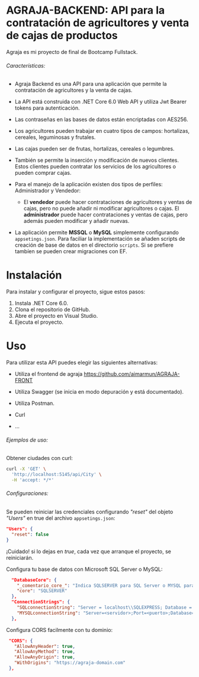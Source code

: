 # AGRAJA-BACKEND: API para la contratación de agricultores y venta de cajas de productos

Agraja es mi proyecto de final de Bootcamp Fullstack.

###### Características:

- Agraja Backend es una API para una aplicación que permite la contratación de agricultores y la venta de cajas. 

- La API está construida con .NET Core 6.0 Web API y utiliza Jwt Bearer tokens para autenticación. 

- Las contraseñas en las bases de datos están encriptadas con AES256. 

- Los agricultores pueden trabajar en cuatro tipos de campos: hortalizas, cereales, leguminosas y frutales. 

- Las cajas pueden ser de frutas, hortalizas, cereales o legumbres. 

- También se permite la inserción y modificación de nuevos clientes. Estos clientes pueden contratar los servicios de los agricultores o pueden comprar cajas. 

- Para el manejo de la aplicación existen dos tipos de perfiles: Administrador y Vendedor:
  
  - El **vendedor** puede hacer contrataciones de agricultores y ventas de cajas, pero no puede añadir ni modificar agricultores o cajas. El **administrador** puede hacer contrataciones y ventas de cajas, pero además pueden modificar y añadir nuevas.

- La aplicación permite **MSSQL** o **MySQL** simplemente configurando `appsetings.json`. Para faciliar la implementación se añaden scripts de creación de base de datos en el directorio `scripts`. Si se prefiere tambíen se pueden crear migraciones con EF.

# Instalación

Para instalar y configurar el proyecto, sigue estos pasos:

1. Instala .NET Core 6.0.
2. Clona el repositorio de GitHub.
3. Abre el proyecto en Visual Studio.
4. Ejecuta el proyecto.

# Uso

Para utilizar esta API puedes elegir las siguientes alternativas:

- Utiliza el frontend de agraja https://github.com/aimarmun/AGRAJA-FRONT

- Utiliza Swagger  (se inicia en modo depuración y está documentado).

- Utiliza Postman.

- Curl

- ...

###### Ejemplos de uso:

Obtener ciudades con curl:

```bash
curl -X 'GET' \
  'http://localhost:5145/api/City' \
  -H 'accept: */*'
```

###### Configuraciones:

Se pueden reiniciar las credenciales configurando *"reset"* del objeto *"Users"* en true del archivo `appsetings.json`:

```json
"Users": {
  "reset": false
}
```

¡Cuidado! si lo dejas en *true*, cada vez que arranque el proyecto, se reiniciarán.



Configura tu base de datos con Microsoft SQL Server o MySQL:

```json
  "DatabaseCore": {
    "_comentario_core_": "Indica SQLSERVER para SQL Server o MYSQL para utilizar MySQL",
    "core": "SQLSERVER"
  },
  "ConnectionStrings": {
    "SQLconnectionString": "Server = localhost\\SQLEXPRESS; Database = Agraja; TrustServerCertificate=True; Integrated Security = true;",
    "MYSQLconnectionString": "Server=<servidor>;Port=<puerto>;Database=<base_de_Datos>;Uid=<usuario>;Pwd=<contraseña>;"
  },
```



Configura CORS facilmente con tu dominio:

```json
 "CORS": {
   "AllowAnyHeader": true,
   "AllowAnyMethod": true,
   "AllowAnyOrigin": true,
   "WithOrigins": "https://agraja-domain.com"
 },
```